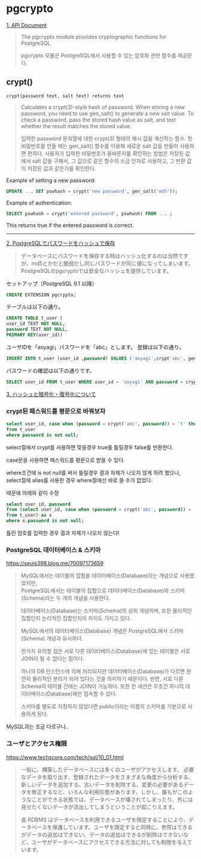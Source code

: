 # pgcrypto

[1. API Document](https://www.postgresql.org/docs/8.3/pgcrypto.html)  

> The pgcrypto module provides cryptographic functions for PostgreSQL.  
> 
> pgcrypto 모듈은 PostgreSQL에서 사용할 수 있는 암호화 관련 함수를 제공한다.

## crypt()
```
crypt(password text, salt text) returns text
```
> Calculates a crypt(3)-style hash of password. When storing a new password, you need to use gen_salt() to generate a new salt value. To check a password, pass the stored hash value as salt, and test whether the result matches the stored value.  
> 
> 입력한 password 문자열에 대한 crypt(3) 형태의 해시 값을 계산하는 함수. 첫 비밀번호를 만들 때는 gen_salt() 함수를 이용해 새로운 salt 값을 만들어 사용하면 편하다. 사용자가 입력한 비밀번호가 올바른지를 확인하는 방법은 저장된 값에서 salt 값을 구해서, 그 값으로 같은 함수의 소금 인자로 사용하고, 그 반환 값이 저장된 값과 같은가를 확인한다.

Example of setting a new password:
```sql
UPDATE ... SET pswhash = crypt('new password', gen_salt('md5'));
```

Example of authentication:
```sql
SELECT pswhash = crypt('entered password', pswhash) FROM ... ;
```
This returns true if the entered password is correct.

***

[2. PostgreSQLでパスワードをハッシュで保存](http://aoyagikouhei.blog8.fc2.com/blog-entry-182.html)  
> データベースにパスワードを保存する時はハッシュ化するのは当然ですが、md5とかだと脆弱だし同じパスワードが同じ値になってしまいます。  
PostgreSQLのpgcryptoでは安全なハッシュを提供しています。 

セットアップ（PostgreSQL 9.1 以降）
```sql
CREATE EXTENSION pgcrypto;
```
テーブルは以下の通り。
```sql
CREATE TABLE t_user (
user_id TEXT NOT NULL,
password TEXT NOT NULL,
PRIMARY KEY(user_id))
```

ユーザIDを「aoyagi」パスワードを「abc」とします。
登録は以下の通り。
```sql
INSERT INTO t_user (user_id ,password) VALUES ('aoyagi',crypt'abc', gen_salt('bf')));
```

パスワードの確認は以下の通りです。
```sql
SELECT user_id FROM t_user WHERE user_id = 'aoyagi' AND password = crypt('abc', password);
```

[3. ハッシュと暗号化・復号化について](https://qiita.com/reflet/items/eeced34f9c5c2a9fbaf6)

### crypt된 패스워드를 평문으로 바꿔보자
```sql
select user_id, case when (password = crypt('abc', password)) = 't' then 'abc' else null end as password 
from t_user
where password is not null;
```

select절에서 crypt를 사용하면 맞을경우 true를 틀릴경우 false를 반환한다.

case문을 사용하면 패스워드를 평문으로 받을 수 있다.

where조건에 is not null를 써서 틀릴경우 결과 자체가 나오지 않게 하려 했으나, select절에 alias를 사용한 경우 where절에선 바로 쓸 수가 없었다.


때문에 아래와 같이 수정

```sql
select user_id, password
from (select user_id, case when (password = crypt('abc', password)) = 't' then 'abc' else null end as password 
from t_user) as x
where x.password is not null;
```

틀린 암호를 입력한 경우 결과 자체가 나오지 않는다!

### PostgreSQL 데이터베이스 & 스키마
https://seuis398.blog.me/70097173659

> MySQL에서는 테이블의 집합을 데이터베이스(Database)라는 개념으로 사용했었지만,  
> PostgreSQL에서는 테이블의 집합으로 데이터베이스(Database)와 스키마(Schema)라는 두 개의 개념을 사용한다.
> 
> 데이터베이스(Database)는 스키마(Schema)의 상위 개념이며, 또한 물리적인 집합인지 논리적인 집합인지의 차이도 가지고 있다.
> 
> MySQL에서의 데이터베이스(Database) 개념은 PostgreSQL에서 스키마(Schema) 개념과 유사하다.
> 
> 한가지 유의할 점은 서로 다른 데이터베이스(Database)에 있는 테이블은 서로 JOIN이 될 수 없다는 점이다.
> 
> 하나의 DB 인스턴스에 의해 처리되지만 데이터베이스(Database)가 다르면 완전히 물리적인 분리가 되어 있다는 것을 의미하기 때문이다. 
> 반면, 서로 다른 Schema의 테이블 간에는 JOIN이 가능하다. 
> 또한 한 세션은 무조건 하나의 데이터베이스(Database)에만 접속할 수 있다.
> 
> 스키마를 별도로 지정하지 않았다면 public이라는 이름의 스키마를 기본으로 사용하게 된다.


MySQL과는 조금 다르구나..

### ユーザとアクセス権限

https://www.techscore.com/tech/sql/10_01.html

> 一般に、構築したデータベースには多くのユーザがアクセスします。 必要なデータを取り出す、登録されたデータをさまざまな角度から分析する、新しいデータを追加する、古いデータを削除する、変更の必要があるデータを修正するなど、いろんな利用形態があります。しかし、誰もがこのようなことができる状態では、データベースが壊されてしまったり、外には見せたくないデータが流出してしまうということが起こりえます。
> 
> 各 RDBMS はデータベースを利用できるユーザを限定することにより、データベースを保護しています。ユーザを限定すると同時に、参照はできるがデータの追加はできない、データの追加はできるが削除はできないなど、ユーザがデータベースにアクセスできる方法に対しても制限を与えています。